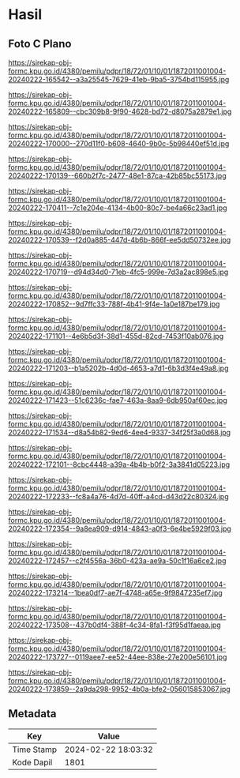 # Hasil

## Foto C Plano

https://sirekap-obj-formc.kpu.go.id/4380/pemilu/pdpr/18/72/01/10/01/1872011001004-20240222-165542--a3a25545-7629-41eb-9ba5-3754bd115955.jpg

https://sirekap-obj-formc.kpu.go.id/4380/pemilu/pdpr/18/72/01/10/01/1872011001004-20240222-165809--cbc309b8-9f90-4628-bd72-d8075a2879e1.jpg

https://sirekap-obj-formc.kpu.go.id/4380/pemilu/pdpr/18/72/01/10/01/1872011001004-20240222-170000--270d11f0-b608-4640-9b0c-5b98440ef51d.jpg

https://sirekap-obj-formc.kpu.go.id/4380/pemilu/pdpr/18/72/01/10/01/1872011001004-20240222-170139--660b2f7c-2477-48e1-87ca-42b85bc55173.jpg

https://sirekap-obj-formc.kpu.go.id/4380/pemilu/pdpr/18/72/01/10/01/1872011001004-20240222-170411--7c1e204e-4134-4b00-80c7-be4a66c23ad1.jpg

https://sirekap-obj-formc.kpu.go.id/4380/pemilu/pdpr/18/72/01/10/01/1872011001004-20240222-170539--f2d0a885-447d-4b6b-866f-ee5dd50732ee.jpg

https://sirekap-obj-formc.kpu.go.id/4380/pemilu/pdpr/18/72/01/10/01/1872011001004-20240222-170719--d94d34d0-71eb-4fc5-999e-7d3a2ac898e5.jpg

https://sirekap-obj-formc.kpu.go.id/4380/pemilu/pdpr/18/72/01/10/01/1872011001004-20240222-170852--9d7ffc33-788f-4b41-9f4e-1a0e187be179.jpg

https://sirekap-obj-formc.kpu.go.id/4380/pemilu/pdpr/18/72/01/10/01/1872011001004-20240222-171101--4e6b5d3f-38d1-455d-82cd-7453f10ab076.jpg

https://sirekap-obj-formc.kpu.go.id/4380/pemilu/pdpr/18/72/01/10/01/1872011001004-20240222-171203--b1a5202b-4d0d-4653-a7d1-6b3d3f4e49a8.jpg

https://sirekap-obj-formc.kpu.go.id/4380/pemilu/pdpr/18/72/01/10/01/1872011001004-20240222-171423--51c6236c-fae7-463a-8aa9-6db950af60ec.jpg

https://sirekap-obj-formc.kpu.go.id/4380/pemilu/pdpr/18/72/01/10/01/1872011001004-20240222-171534--d8a54b82-9ed6-4ee4-9337-34f25f3a0d68.jpg

https://sirekap-obj-formc.kpu.go.id/4380/pemilu/pdpr/18/72/01/10/01/1872011001004-20240222-172101--8cbc4448-a39a-4b4b-b0f2-3a3841d05223.jpg

https://sirekap-obj-formc.kpu.go.id/4380/pemilu/pdpr/18/72/01/10/01/1872011001004-20240222-172233--fc8a4a76-4d7d-40ff-a4cd-d43d22c80324.jpg

https://sirekap-obj-formc.kpu.go.id/4380/pemilu/pdpr/18/72/01/10/01/1872011001004-20240222-172354--9a8ea909-d914-4843-a0f3-6e4be5929f03.jpg

https://sirekap-obj-formc.kpu.go.id/4380/pemilu/pdpr/18/72/01/10/01/1872011001004-20240222-172457--c2f4556a-36b0-423a-ae9a-50c1f16a6ce2.jpg

https://sirekap-obj-formc.kpu.go.id/4380/pemilu/pdpr/18/72/01/10/01/1872011001004-20240222-173214--1bea0df7-ae7f-4748-a65e-9f9847235ef7.jpg

https://sirekap-obj-formc.kpu.go.id/4380/pemilu/pdpr/18/72/01/10/01/1872011001004-20240222-173508--437b0df4-388f-4c34-8fa1-f3f95d1faeaa.jpg

https://sirekap-obj-formc.kpu.go.id/4380/pemilu/pdpr/18/72/01/10/01/1872011001004-20240222-173727--0119aee7-ee52-44ee-838e-27e200e56101.jpg

https://sirekap-obj-formc.kpu.go.id/4380/pemilu/pdpr/18/72/01/10/01/1872011001004-20240222-173859--2a9da298-9952-4b0a-bfe2-056015853067.jpg


## Metadata

| Key        | Value               |
| ---------- | ------------------- |
| Time Stamp | 2024-02-22 18:03:32 |
| Kode Dapil | 1801                |



